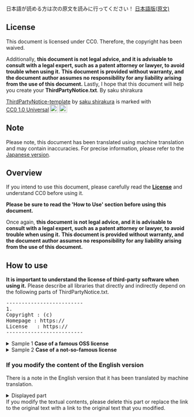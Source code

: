 日本語が読める方は次の原文を読みに行ってください！ [日本語版(原文)](README.ja.MD)
## License
This document is licensed under CC0. Therefore, the copyright has been waived.

Additionally, **this document is not legal advice, and it is advisable to consult with a legal expert, such as a patent attorney or lawyer, to avoid trouble when using it.** **This document is provided without warranty, and the document author assumes no responsibility for any liability arising from the use of this document.** Lastly, I hope that this document will help you create your **ThirdPartyNotice.txt**. By saku shirakura
<p xmlns:cc="http://creativecommons.org/ns#" xmlns:dct="http://purl.org/dc/terms/"><a property="dct:title" rel="cc:attributionURL" href="https://github.com/saku-shirakura/ThirdPartyNotice-template">ThirdPartyNotice-template</a> by <a rel="cc:attributionURL dct:creator" property="cc:attributionName" href="https://github.com/saku-shirakura/">saku shirakura</a> is marked with <a href="http://creativecommons.org/publicdomain/zero/1.0?ref=chooser-v1" target="_blank" rel="license noopener noreferrer" style="display:inline-block;">CC0 1.0 Universal<img style="height:22px!important;margin-left:3px;vertical-align:text-bottom;" src="https://mirrors.creativecommons.org/presskit/icons/cc.svg?ref=chooser-v1"><img style="height:22px!important;margin-left:3px;vertical-align:text-bottom;" src="https://mirrors.creativecommons.org/presskit/icons/zero.svg?ref=chooser-v1"></a></p>

## Note
Please note, this document has been translated using machine translation and may contain inaccuracies. For precise information, please refer to the [Japanese version](README.ja.MD).

## Overview
If you intend to use this document, please carefully read the **[License](#License)** and understand CC0 before using it.

**Please be sure to read the 'How to Use' section before using this document.**

Once again, **this document is not legal advice, and it is advisable to consult with a legal expert, such as a patent attorney or lawyer, to avoid trouble when using it.** **This document is provided without warranty, and the document author assumes no responsibility for any liability arising from the use of this document.**

## How to use
**It is important to understand the license of third-party software when using it.**
Please describe all libraries that directly and indirectly depend on the following parts of ThirdPartyNotice.txt.
<pre>-------------------------
1.
Copyright : (c)
Homepage : https://
License   : https://
-------------------------</pre>
<details>
<summary>Sample 1 <b>Case of a famous OSS license</b> </summary>
-------------------------<br/>
1.<br/>
Copyright: (c) example<br/>
Homepage: https://example.com/<br/>
License  : MIT License https://opensource.org/license/mit/<br/>
-------------------------
</details>
<details>
<summary>Sample 2 <b>Case of a not-so-famous license</b> </summary>
-------------------------<br/>
1.<br/>
Copyright: (c) example<br/>
Homepage: https://example.com/<br/>
License  : <br/>
Write the entire original text of the license here<br/>
Write the entire original text of the license here<br/>
Write the entire original text of the license here<br/>
Write the entire original text of the license here<br/>
-------------------------
</details>

### If you modify the content of the English version
There is a note in the English version that it has been translated by machine translation.
<details> 
<summary>Displayed part</summary>
------------------------<br/> 
This notice has been translated using machine translation and may contain inaccuracies.<br/> 
For precise information, please refer to the Japanese version (https://github.com/saku-shirakura/ThirdPartyNotice-template release ThirdPartyNotice.ja.txt version 1.0).<br/> 
------------------------ 
</details> 
If you modify the textual contents, please delete this part or replace the link to the original text with a link to the original text that you modified.
